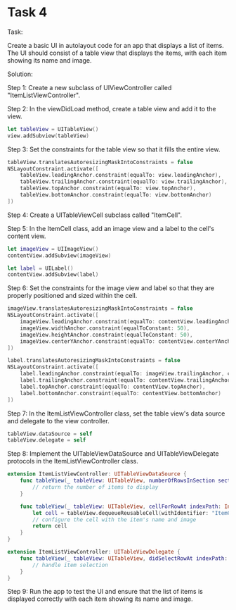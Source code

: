 # Task 4

Task:

Create a basic UI in autolayout code for an app that displays a list of items.
The UI should consist of a table view that displays the items, with each item
showing its name and image.

Solution:

Step 1: Create a new subclass of UIViewController called
"ItemListViewController".

Step 2: In the viewDidLoad method, create a table view and add it to the view.

```swift
let tableView = UITableView()
view.addSubview(tableView)
```

Step 3: Set the constraints for the table view so that it fills the entire view.

```swift
tableView.translatesAutoresizingMaskIntoConstraints = false
NSLayoutConstraint.activate([
    tableView.leadingAnchor.constraint(equalTo: view.leadingAnchor),
    tableView.trailingAnchor.constraint(equalTo: view.trailingAnchor),
    tableView.topAnchor.constraint(equalTo: view.topAnchor),
    tableView.bottomAnchor.constraint(equalTo: view.bottomAnchor)
])
```

Step 4: Create a UITableViewCell subclass called "ItemCell".

Step 5: In the ItemCell class, add an image view and a label to the cell's
content view.

```swift
let imageView = UIImageView()
contentView.addSubview(imageView)

let label = UILabel()
contentView.addSubview(label)
```

Step 6: Set the constraints for the image view and label so that they are
properly positioned and sized within the cell.

```swift
imageView.translatesAutoresizingMaskIntoConstraints = false
NSLayoutConstraint.activate([
    imageView.leadingAnchor.constraint(equalTo: contentView.leadingAnchor),
    imageView.widthAnchor.constraint(equalToConstant: 50),
    imageView.heightAnchor.constraint(equalToConstant: 50),
    imageView.centerYAnchor.constraint(equalTo: contentView.centerYAnchor)
])

label.translatesAutoresizingMaskIntoConstraints = false
NSLayoutConstraint.activate([
    label.leadingAnchor.constraint(equalTo: imageView.trailingAnchor, constant: 8),
    label.trailingAnchor.constraint(equalTo: contentView.trailingAnchor),
    label.topAnchor.constraint(equalTo: contentView.topAnchor),
    label.bottomAnchor.constraint(equalTo: contentView.bottomAnchor)
])
```

Step 7: In the ItemListViewController class, set the table view's data source
and delegate to the view controller.

```swift
tableView.dataSource = self
tableView.delegate = self
```

Step 8: Implement the UITableViewDataSource and UITableViewDelegate protocols in
the ItemListViewController class.

```swift
extension ItemListViewController: UITableViewDataSource {
    func tableView(_ tableView: UITableView, numberOfRowsInSection section: Int) -> Int {
        // return the number of items to display
    }

    func tableView(_ tableView: UITableView, cellForRowAt indexPath: IndexPath) -> UITableViewCell {
        let cell = tableView.dequeueReusableCell(withIdentifier: "ItemCell", for: indexPath) as! ItemCell
        // configure the cell with the item's name and image
        return cell
    }
}

extension ItemListViewController: UITableViewDelegate {
    func tableView(_ tableView: UITableView, didSelectRowAt indexPath: IndexPath) {
        // handle item selection
    }
}
```

Step 9: Run the app to test the UI and ensure that the list of items is
displayed correctly with each item showing its name and image.
